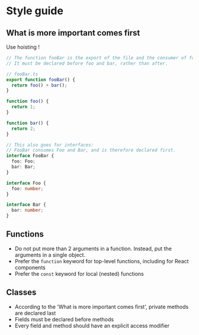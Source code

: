 # Style guide

## What is more important comes first
Use hoisting !

```ts
// The function fooBar is the export of the file and the consumer of foo and bar.
// It must be declared before foo and bar, rather than after.

// fooBar.ts
export function fooBar() {
  return foo() + bar();
}

function foo() {
  return 1;
}

function bar() {
  return 2;
}

// This also goes for interfaces:
// FooBar consumes Foo and Bar, and is therefore declared first.
interface FooBar {
  foo: Foo;
  bar: Bar;
}

interface Foo {
  foo: number;
}

interface Bar {
  bar: number;
}
```

## Functions

- Do not put more than 2 arguments in a function. Instead, put the arguments in a single object.
- Prefer the `function` keyword for top-level functions, including for React components
- Prefer the `const` keyword for local (nested) functions

## Classes

- According to the 'What is more important comes first', private methods are declared last
- Fields must be declared before methods
- Every field and method should have an explicit access modifier
